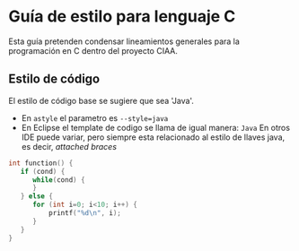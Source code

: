# Guía de estilo para lenguaje C
Esta guía pretenden condensar lineamientos generales para la programación en C dentro del proyecto CIAA.
## Estilo de código
El estilo de código base se sugiere que sea 'Java'.
 - En `astyle` el parametro es `--style=java`
 - En Eclipse el template de codigo se llama de igual manera: `Java`
En otros IDE puede variar, pero siempre esta relacionado al estilo de llaves java, es decir, *attached braces*

```cpp
int function() {
   if (cond) {
      while(cond) {
      }
   } else {
      for (int i=0; i<10; i++) {
	      printf("%d\n", i);
      }
   }
}
```

<!--stackedit_data:
eyJoaXN0b3J5IjpbLTk5MTcyODAwNl19
-->